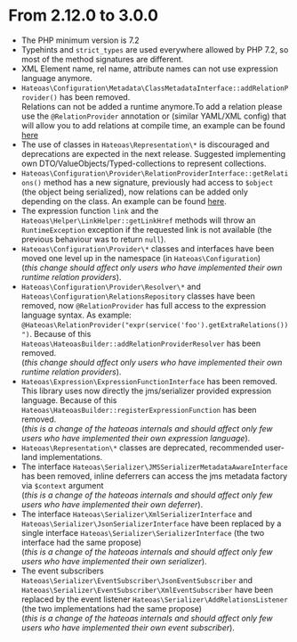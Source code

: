 From 2.12.0 to 3.0.0
===================
- The PHP minimum version is 7.2
- Typehints and `strict_types` are used everywhere allowed by PHP 7.2, so most of the method signatures are different.
- XML Element name, rel name, attribute names can not use expression language anymore.
- `Hateoas\Configuration\Metadata\ClassMetadataInterface::addRelationProvider()` has been removed.  
Relations can not be added a runtime anymore.To add a relation please use the `@RelationProvider` annotation 
or (similar YAML/XML config) that will allow you to add relations at compile time, an example can be found 
[here](https://github.com/willdurand/Hateoas#relationprovider)
- The use of classes in `Hateoas\Representation\*` is discouraged and deprecations are expected in the next release. 
Suggested implementing own DTO/ValueObjects/Typed-collections to represent collections. 
- `Hateoas\Configuration\Provider\RelationProviderInterface::getRelations()` method has a new signature, 
previously had access to `$object` (the object being serialized), now relations can be added only depending on the class. 
An example can be found [here](https://github.com/willdurand/Hateoas#relationprovider).
- The expression function `link` and the `Hateoas\Helper\LinkHelper::getLinkHref` methods will throw an 
`RuntimeException` exception if the requested link is not available (the previous behaviour was to return `null`).  
- `Hateoas\Configuration\Provider\*` classes and interfaces have been moved one level up in the namespace (in `Hateoas\Configuration`)
<br>(_this change should affect only users who have implemented their own runtime relation providers_).
- `Hateoas\Configuration\Provider\Resolver\*` and `Hateoas\Configuration\RelationsRepository` classes have been removed, 
now `@RelationProvider` has full access to the expression language syntax. 
As example: `@Hateoas\RelationProvider("expr(service('foo').getExtraRelations())")`.
Because of this `Hateoas\HateoasBuilder::addRelationProviderResolver`  has been removed.
<br>(_this change should affect only users who have implemented their own runtime relation providers_).
- `Hateoas\Expression\ExpressionFunctionInterface` has been removed.
 This library uses now directly the jms/serializer provided expression language.
 Because of this `Hateoas\HateoasBuilder::registerExpressionFunction`  has been removed.
<br>(_this is a change of the hateoas internals and should affect only few users who have implemented their own expression language_).  
- `Hateoas\Representation\*` classes are deprecated, recommended user-land implementations.
- The interface `Hateoas\Serializer\JMSSerializerMetadataAwareInterface` has been removed, inline deferrers can access
the jms metadata factory via `$context` argument
<br>(_this is a change of the hateoas internals and should affect only few users who have implemented their own deferrer_).
- The interface `Hateoas\Serializer\XmlSerializerInterface` and `Hateoas\Serializer\JsonSerializerInterface` 
have been replaced by a single interface `Hateoas\Serializer\SerializerInterface` 
(the two interface had the same propose)
<br>(_this is a change of the hateoas internals and should affect only few users who have implemented their own serializer_).
- The event subscribers `Hateoas\Serializer\EventSubscriber\JsonEventSubscriber` and `Hateoas\Serializer\EventSubscriber\XmlEventSubscriber` 
have been replaced by the event listener `Hateoas\Serializer\AddRelationsListener`
(the two implementations had the same propose) 
<br>(_this is a change of the hateoas internals and should affect only few users who have implemented their own event subscriber_).
